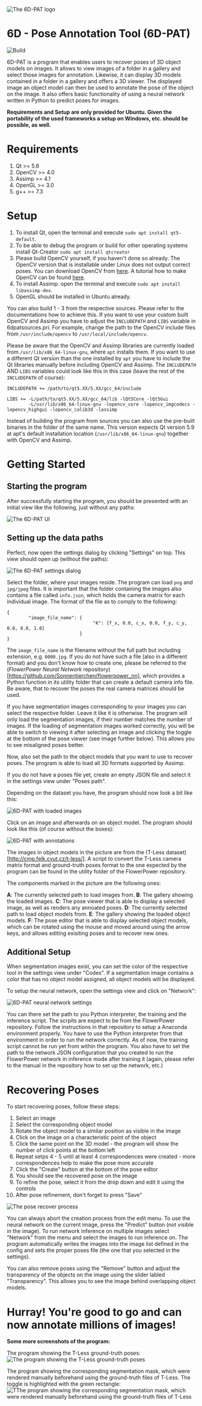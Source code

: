 ![The 6D-PAT logo](https://i.imgur.com/P7YhNz5.png "The 6D-PAT logo")

# 6D - Pose Annotation Tool (6D-PAT)

![Build](https://github.com/florianblume/6d-pat/workflows/Build/badge.svg)

6D-PAT is a program that enables users to recover poses of 3D object models on images. It allows to view images of a folder in a gallery and select those images for annotation. Likewise, it can display 3D models contained in a folder in a gallery and offers a 3D viewer. The displayed image an object model can then be used to annotate the pose of the object on the image. It also offers basic functionality of using a neural network written in Python to predict poses for images.

**Requirements and Setup are only provided for Ubuntu. Given the portability of the used frameworks a setup on Windows, etc. should be possible, as well.**

# Requirements

1. Qt >= 5.6
2. OpenCV >= 4.0
3. Assimp >= 4.1
4. OpenGL >= 3.0
5. g++ >= 7.3

# Setup

1. To install Qt, open the terminal and execute `sudo apt install qt5-default`.
2. To be able to debug the program or build for other operating systems install Qt-Creator `sudo apt install qtcreator`
3. Please build OpenCV yourself, if you haven't done so already. The OpenCV version that is installable under Linux does not output correct poses. You can download OpenCV from [here](https://github.com/opencv/opencv). A tutorial how to make OpenCV can be found [here](https://docs.opencv.org/3.4/d7/d9f/tutorial_linux_install.html).
4. To install Assimp. open the terminal and execute `sudo apt install libassimp-dev`.
5. OpenGL should be installed in Ubuntu already.

You can also build 1 - 3 from the respective sources. Please refer to the documentations how to achieve this. If you want to use your custom built OpenCV and Assimp you have to adjust the `INCLUDEPATH` and `LIBS` variable in 6dpatsources.pri. For example, change the path to the OpenCV include files from `/usr/include/opencv` to `/usr/local/include/opencv`.

Please be aware that the OpenCV and Assimp libraries are currently loaded from `/usr/lib/x86_64-linux-gnu`, where `apt` installs them. If you want to use a different Qt version than the one installed by `apt` you have to include the Qt libraries manually before including OpenCV and Assimp. The `INCLUDEPATH` AND `LIBS` variables could look like this in this case (leave the rest of the `INCLUDEPATH` of course):
```
INCLUDEPATH += /path/to/qt5.XX/5.XX/gcc_64/include

LIBS += -L/path/to/qt5.XX/5.XX/gcc_64/lib -lQt5Core -lQt5Gui
        -L/usr/lib/x86_64-linux-gnu -lopencv_core -lopencv_imgcodecs -lopencv_highgui -lopencv_calib3d -lassimp
```
Instead of building the program from sources you can also use the pre-built binaries in the folder of the same name. This version expects Qt version 5.9 at apt's default installation location (`/usr/lib/x86_64-linux-gnu`) together with OpenCV and Assimp.

# Getting Started

## Starting the program

After successfully starting the program, you should be presented with an initial view like the following, just without any paths:

![The 6D-PAT UI](https://i.imgur.com/KNeVfOY.png "The 6D-PAT UI")

## Setting up the data paths

Perfect, now open the settings dialog by clicking "Settings" on top. This view should open up (without the paths):

![The 6D-PAT settings dialog](https://i.imgur.com/fHqxbIM.png "The 6D-PAT settings dialog")

Select the folder, where your images reside. The program can load `png` and `jpg/jpeg` files. It is important that the folder containing the images also contains a file called `info.json`, which holds the camera matrix for each individual image. The format of the file as to comply to the following:

```
{
        "image_file_name": {
                                "K": [f_x, 0.0, c_x, 0.0, f_y, c_y, 0.0, 0.0, 1.0]
                           }
}
```

The `image_file_name` is the filename without the full path but including extension, e.g. `0000.jpg`. If you do not have such a file (also in a different format) and you don't know how to create one, please be referred to the (*FlowerPower Neural Network* repository)[https://github.com/Sonnentierchen/flowerpower_nn], which provides a Python function in its utility folder that can create a default camera info file. Be aware, that to recover the poses the real camera matrices should be used.

If you have segmentation images corresponding to your images you can select the respective folder. Leave it like it is otherwise. The program will only load the segmentation images, if their number matches the number of images. If the loading of segmentation images worked correctly, you will be able to switch to viewing it after selecting an image and clicking the toggle at the bottom of the pose viewer (see image further below). This allows you to see misaligned poses better.

Now, also set the path to the object models that you want to use to recover poses. The program is able to load all 3D formats supported by Assimp.

If you do not have a poses file yet, create an empty JSON file and select it in the settings view under "Poses path".

Depending on the dataset you have, the program should now look a bit like this:

![6D-PAT with loaded images](https://i.imgur.com/dfCrgwa.png "6D-PAT with loaded images")

Click on an image and afterwards on an object model. The program should look like this (of course without the boxes):

![6D-PAT with annotations](https://i.imgur.com/MyHoIhT.png "6D-PAT with annotations")

The images in object models in the picture are from the (T-Less dataset)[http://cmp.felk.cvut.cz/t-less/]. A script to convert the T-Less camera matrix format and ground-truth poses format to the one expected by the program can be found in the utility folder of the FlowerPower repository.

The components marked in the picture are the following ones:

**A**: The currently selected path to load images from.
**B**: The gallery showing the loaded images.
**C**: The pose viewer that is able to display a selected image, as well as renders any annoated poses.
**D**: The currently selected path to load object models from.
**E**: The gallery showing the loaded object models.
**F**: The pose editor that is able to display selected object models, which can be rotated using the mouse and moved around using the arrow keys, and allows editing exisiting poses and to recover new ones.

## Additional Setup

When segmentation images exist, you can set the color of the respective tool in the settings view under "Codes". If a segmentation image contains a color that has no object model assigned, all object models will be displayed.

To setup the neural network, open the settings view and click on "Network":

![6D-PAT neural network settings](https://i.imgur.com/J8TPxuK.png "6D-PAT neural network settings")

You can there set the path to you Python interpreter, the training and the inference script. The scrpits are expect to be from the FlowerPower repository. Follow the instructions in that repository to setup a Anaconda environment properly. You have to use the Python interpreter from that environment in order to run the network correctly. As of now, the training script cannot be run yet from within the program. You also have to set the path to the network JSON configuration that you created to run the FlowerPower network in inference mode after training it (again, please refer to the manual in the repository how to set up the network, etc.)

# Recovering Poses

To start recovering poses, follow these steps:
1. Select an image
2. Select the corresponding object model
3. Rotate the object model to a similar position as visible in the image
4. Click on the image on a characteristic point of the object
5. Click the same point on the 3D model - the program will show the number of click points at the bottom left
6. Repeat setps 4 - 5 until at least 4 correspondences were created - more correspondences help to make the pose more accurate
7. Click the "Create" button at the bottom of the pose editor
8. You should see the recovered pose on the image
9. To refine the pose, select it from the drop down and edit it using the controls
10. After pose refinement, don't forget to press "Save"

![The pose recover process](https://i.imgur.com/JiQqxwv.png "The pose recover process")

You can always abort the creation process from the edit menu. To use the neural network on the current image, press the "Predict" button (not visible in the image). To run network inference on multiple images select "Network" from the menu and select the images to run inference on. The program automatically writes the images into the image list defined in the config and sets the proper poses file (the one that you selected in the settings).

You can also remove poses using the "Remove" button and adjust the transparency of the objects on the image using the slider labled "Transparency". This allows you to see the image behind overlapping object models.

# Hurray! You're good to go and can now annotate millions of images!

**Some more screenshots of the program:**

The program showing the T-Less ground-truth poses:
![The program showing the T-Less ground-truth poses](https://i.imgur.com/U7UuETx.png "The program showing the T-Less ground-truth poses")

The program showing the corresponding segmentation mask, which were rendered manually beforehand using the ground-truth files of T-Less. The toggle is highlighted with the green rectangle:
![TThe program showing the corresponding segmentation mask, which were rendered manually beforehand using the ground-truth files of T-Less](https://i.imgur.com/lWNDisG.png "The program showing the corresponding segmentation mask, which were rendered manually beforehand using the ground-truth files of T-Less. The toggle is highlighted with the green rectangle.")
